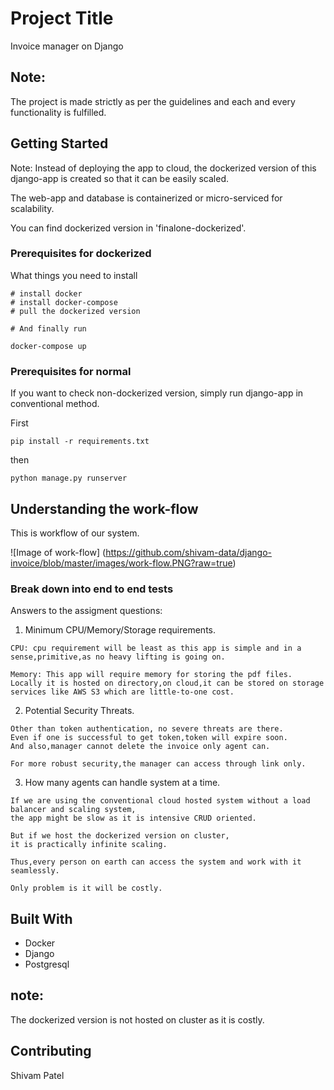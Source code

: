 # Project Title

Invoice manager on Django

## Note:

The project is made strictly as per the guidelines and each and every functionality is fulfilled.

## Getting Started

Note: Instead of deploying the app to cloud, the dockerized version of this django-app is created so that it can be easily scaled.

The web-app and database is containerized or micro-serviced for scalability.

You can find dockerized version in 'finalone-dockerized'.

### Prerequisites for dockerized

What things you need to install 

```
# install docker
# install docker-compose
# pull the dockerized version
```

```
# And finally run

docker-compose up
```

### Prerequisites for normal

If you want to check non-dockerized version, simply run django-app in conventional method.

First

```
pip install -r requirements.txt

```
then

```
python manage.py runserver

```

## Understanding the work-flow

This is workflow of our system.

![Image of work-flow] (https://github.com/shivam-data/django-invoice/blob/master/images/work-flow.PNG?raw=true)

### Break down into end to end tests

Answers to the assigment questions:

1) Minimum CPU/Memory/Storage requirements.

```
CPU: cpu requirement will be least as this app is simple and in a sense,primitive,as no heavy lifting is going on.

Memory: This app will require memory for storing the pdf files. Locally it is hosted on directory,on cloud,it can be stored on storage services like AWS S3 which are little-to-one cost.

```

2) Potential Security Threats.

```
Other than token authentication, no severe threats are there.
Even if one is successful to get token,token will expire soon.
And also,manager cannot delete the invoice only agent can.

For more robust security,the manager can access through link only.

```

3) How many agents can handle system at a time.

```
If we are using the conventional cloud hosted system without a load balancer and scaling system,
the app might be slow as it is intensive CRUD oriented.

But if we host the dockerized version on cluster,
it is practically infinite scaling.

Thus,every person on earth can access the system and work with it seamlessly.

Only problem is it will be costly.
```
## Built With

* Docker
* Django
* Postgresql

## note:

The dockerized version is not hosted on cluster as it is costly.

## Contributing

Shivam Patel